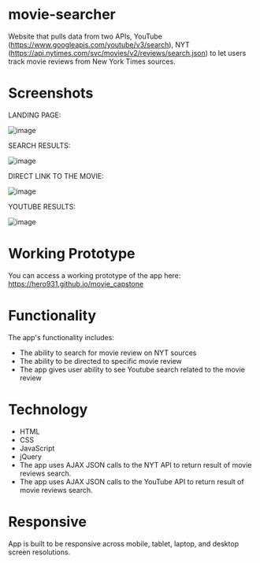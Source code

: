 # movie-searcher


Website that pulls data from two APIs, YouTube (https://www.googleapis.com/youtube/v3/search), NYT (https://api.nytimes.com/svc/movies/v2/reviews/search.json) to let users track movie reviews from New York Times sources.

# Screenshots


LANDING PAGE:

![image](https://user-images.githubusercontent.com/31460531/35479007-df83ee70-03b9-11e8-9cb6-10588dfc4bbd.png)


SEARCH RESULTS:

![image](https://user-images.githubusercontent.com/31460531/35479012-f5f32ef0-03b9-11e8-8710-ffc30d674eec.png)


DIRECT LINK TO THE MOVIE:

![image](https://user-images.githubusercontent.com/31460531/35479013-079c0398-03ba-11e8-8c68-5a7033d98ad1.png)



YOUTUBE RESULTS:

![image](https://user-images.githubusercontent.com/31460531/35479018-17f97d06-03ba-11e8-92fe-cf4bae4caa24.png)


# Working Prototype


You can access a working prototype of the app here: https://hero931.github.io/movie_capstone

# Functionality


The app's functionality includes:
* The ability to search for movie review on NYT sources
* The ability to be directed to specific movie review
* The app gives user ability to see Youtube search related to the movie review
 
# Technology


* HTML
* CSS
* JavaScript
* jQuery
* The app uses AJAX JSON calls to the NYT API to return result of movie reviews search.
* The app uses AJAX JSON calls to the YouTube API to return result of movie reviews search.
  
 # Responsive
 
 
 App is built to be responsive across mobile, tablet, laptop, and desktop screen resolutions.
 
 
